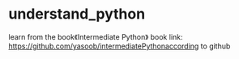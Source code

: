# understand_python
learn from the book《Intermediate Python》
book link: https://github.com/yasoob/intermediatePythonaccording to github
